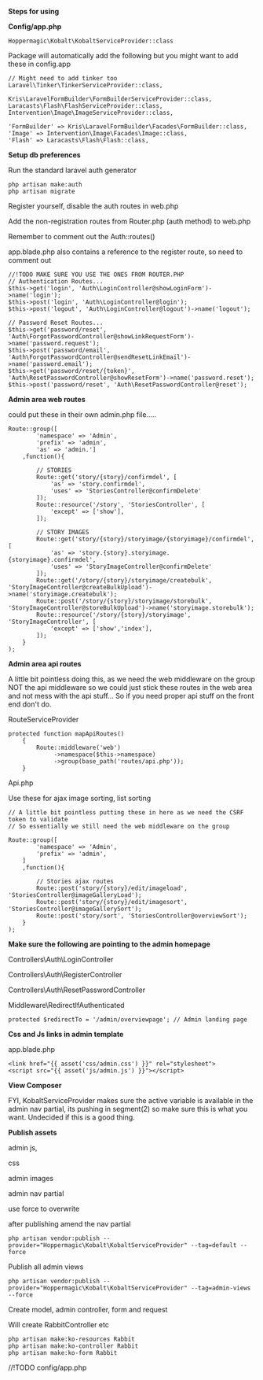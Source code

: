 **Steps for using**

**Config/app.php**

````
Hoppermagic\Kobalt\KobaltServiceProvider::class

````
Package will automatically add the following but you might want to add these in config.app
````
// Might need to add tinker too
Laravel\Tinker\TinkerServiceProvider::class,

Kris\LaravelFormBuilder\FormBuilderServiceProvider::class,
Laracasts\Flash\FlashServiceProvider::class,
Intervention\Image\ImageServiceProvider::class,

'FormBuilder' => Kris\LaravelFormBuilder\Facades\FormBuilder::class,
'Image' => Intervention\Image\Facades\Image::class,
'Flash'	=> Laracasts\Flash\Flash::class,
````

**Setup db preferences**

Run the standard laravel auth generator

````
php artisan make:auth
php artisan migrate
````

Register yourself, disable the auth routes in web.php

Add the non-registration routes from Router.php (auth method) to web.php

Remember to comment out the Auth::routes()

app.blade.php also contains a reference to the register route, so need to comment out

````
//!TODO MAKE SURE YOU USE THE ONES FROM ROUTER.PHP
// Authentication Routes...
$this->get('login', 'Auth\LoginController@showLoginForm')->name('login');
$this->post('login', 'Auth\LoginController@login');
$this->post('logout', 'Auth\LoginController@logout')->name('logout');

// Password Reset Routes...
$this->get('password/reset', 'Auth\ForgotPasswordController@showLinkRequestForm')->name('password.request');
$this->post('password/email', 'Auth\ForgotPasswordController@sendResetLinkEmail')->name('password.email');
$this->get('password/reset/{token}', 'Auth\ResetPasswordController@showResetForm')->name('password.reset');
$this->post('password/reset', 'Auth\ResetPasswordController@reset');
````



**Admin area web routes** 

could put these in their own admin.php file.....

````
Route::group([
        'namespace' => 'Admin',
        'prefix' => 'admin',
        'as' => 'admin.']
    ,function(){

        // STORIES
        Route::get('story/{story}/confirmdel', [
            'as' => 'story.confirmdel',
            'uses' => 'StoriesController@confirmDelete'
        ]);
        Route::resource('/story', 'StoriesController', [
            'except' => ['show'],
        ]);

        // STORY IMAGES
        Route::get('story/{story}/storyimage/{storyimage}/confirmdel', [
            'as' => 'story.{story}.storyimage.{storyimage}.confirmdel',
            'uses' => 'StoryImageController@confirmDelete'
        ]);
        Route::get('/story/{story}/storyimage/createbulk', 'StoryImageController@createBulkUpload')->name('storyimage.createbulk');
        Route::post('/story/{story}/storyimage/storebulk', 'StoryImageController@storeBulkUpload')->name('storyimage.storebulk');
        Route::resource('/story/{story}/storyimage', 'StoryImageController', [
            'except' => ['show','index'],
        ]);
    }
);

````

**Admin area api routes**

A little bit pointless doing this, as we need the web middleware on the group
NOT the api middleware so we could just stick these routes in the web area and
not mess with the api stuff... So if you need proper api stuff on the front end don't do.

RouteServiceProvider

````
protected function mapApiRoutes()
    {
        Route::middleware('web')
             ->namespace($this->namespace)
             ->group(base_path('routes/api.php'));
    }
````

Api.php

Use these for ajax image sorting, list sorting

````
// A little bit pointless putting these in here as we need the CSRF token to validate
// So essentially we still need the web middleware on the group

Route::group([
        'namespace' => 'Admin',
        'prefix' => 'admin',
    ]
    ,function(){

        // Stories ajax routes
        Route::post('story/{story}/edit/imageload', 'StoriesController@imageGalleryLoad');
        Route::post('story/{story}/edit/imagesort', 'StoriesController@imageGallerySort');
        Route::post('story/sort', 'StoriesController@overviewSort');
    }
);
````

**Make sure the following are pointing to the admin homepage**

Controllers\Auth\LoginController

Controllers\Auth\RegisterController

Controllers\Auth\ResetPasswordController

Middleware\RedirectIfAuthenticated

````
protected $redirectTo = '/admin/overviewpage'; // Admin landing page
````

**Css and Js links in admin template**

app.blade.php

````
<link href="{{ asset('css/admin.css') }}" rel="stylesheet">
<script src="{{ asset('js/admin.js') }}"></script>
````

**View Composer**

FYI, KobaltServiceProvider makes sure the active variable is available in the admin nav partial, its pushing in
segment(2) so make sure this is what you want. Undecided if this is a good thing.
 
**Publish assets** 

admin js,

css

admin images 

admin nav partial

use force to overwrite

after publishing amend the nav partial

````
php artisan vendor:publish --provider="Hoppermagic\Kobalt\KobaltServiceProvider" --tag=default --force
````

Publish all admin views

````
php artisan vendor:publish --provider="Hoppermagic\Kobalt\KobaltServiceProvider" --tag=admin-views --force
````

Create model, admin controller, form and request

Will create RabbitController etc

````
php artisan make:ko-resources Rabbit
php artisan make:ko-controller Rabbit
php artisan make:ko-form Rabbit
````

//!TODO config/app.php
